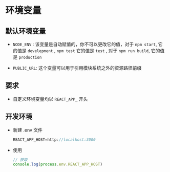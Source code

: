 # 环境变量

## 默认环境变量

- `NODE_ENV` : 该变量是自动赋值的，你不可以更改它的值，对于 `npm start`, 它的值是 `develepment` , `npm test` 它的值是 `test` , 对于 `npm run build`, 它的值是 `production`

- `PUBLIC_URL`: 这个变量可以用于引用模块系统之外的资源路径前缀

## 要求

- 自定义环境变量均以 `REACT_APP_` 开头

## 开发环境

- 新建 .env 文件

    ```js
    REACT_APP_HOST=http://localhost:3000
    ```

- 使用

    ```js
    // 获取
    console.log(process.env.REACT_APP_HOST)
    ```
